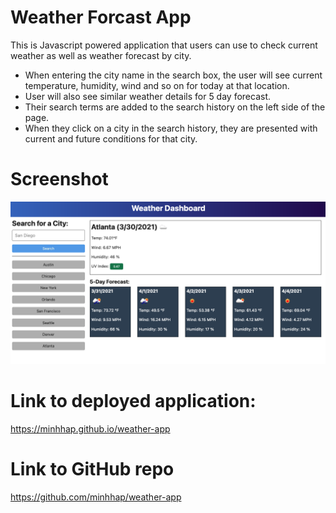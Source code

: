# Weather Forcast App

This is Javascript powered application that users can use to check current weather as well as weather forecast by city. 

* When entering the city name in the search box, the user will see current temperature, humidity, wind and so on for today at that location.
* User will also see similar weather details for 5 day forecast.
* Their search terms are added to the search history on the left side of the page.
* When they click on a city in the search history, they are presented with current and future conditions for that city.


# Screenshot
<div>
    <img src="./assets/image/06-server-side-apis-homework-demo.png"></img>
</div>

# Link to deployed application: 
https://minhhap.github.io/weather-app

# Link to GitHub repo
https://github.com/minhhap/weather-app